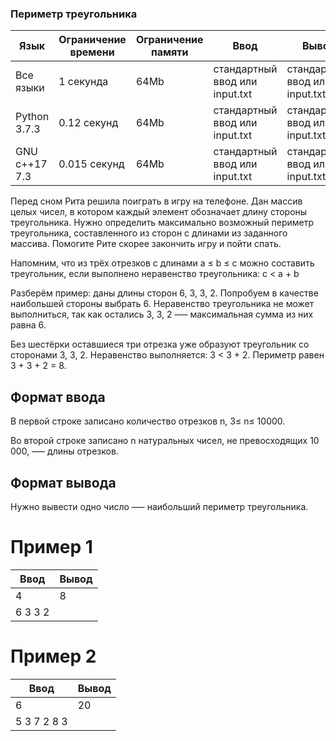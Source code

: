 ### Периметр треугольника

| Язык          | Ограничение времени | Ограничение памяти | Ввод                           | Вывод                          |
| ------------- | ------------------- | ------------------ | ------------------------------ | ------------------------------ |
| Все языки     | 1 секунда           | 64Mb               | стандартный ввод или input.txt | стандартный ввод или input.txt |
| Python 3.7.3  | 0.12 секунд         | 64Mb               | стандартный ввод или input.txt | стандартный ввод или input.txt |
| GNU c++17 7.3 | 0.015 секунд        | 64Mb               | стандартный ввод или input.txt | стандартный ввод или input.txt |

Перед сном Рита решила поиграть в игру на телефоне. Дан массив целых чисел, в котором каждый элемент обозначает длину стороны треугольника. Нужно определить максимально возможный периметр треугольника, составленного из сторон с длинами из заданного массива. Помогите Рите скорее закончить игру и пойти спать.

Напомним, что из трёх отрезков с длинами a ≤ b ≤ c можно составить треугольник, если выполнено неравенство треугольника: c < a + b

Разберём пример:
даны длины сторон 6, 3, 3, 2. Попробуем в качестве наибольшей стороны выбрать 6. Неравенство треугольника не может выполниться, так как остались 3, 3, 2 —– максимальная сумма из них равна 6.

Без шестёрки оставшиеся три отрезка уже образуют треугольник со сторонами 3, 3, 2. Неравенство выполняется: 3 < 3 + 2. Периметр равен 3 + 3 + 2 = 8.

## Формат ввода

В первой строке записано количество отрезков n, 3≤ n≤ 10000.

Во второй строке записано n натуральных чисел, не превосходящих 10 000, –— длины отрезков.

## Формат вывода

Нужно вывести одно число —– наибольший периметр треугольника.

# Пример 1

| Ввод    | Вывод |
| ------- | ----- |
| 4       | 8     |
| 6 3 3 2 |

# Пример 2

| Ввод        | Вывод |
| ----------- | ----- |
| 6           | 20    |
| 5 3 7 2 8 3 |
